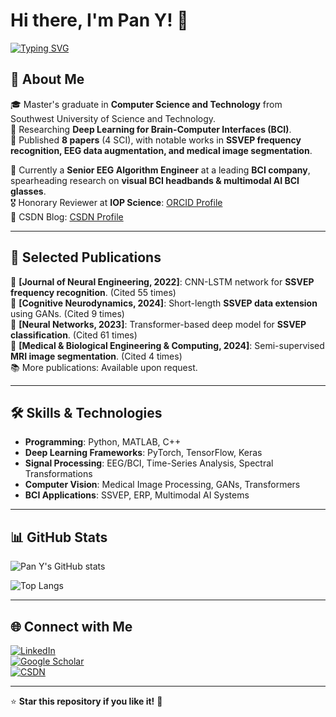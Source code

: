 # Hi there, I'm Pan Y! 👋

[![Typing SVG](https://readme-typing-svg.herokuapp.com?color=%2336BCF7&lines=Deep+Learning+Researcher;EEG+Algorithm+Engineer;Brain-Computer+Interface+Enthusiast)](https://git.io/typing-svg)

## 🚀 About Me
🎓 Master's graduate in **Computer Science and Technology** from Southwest University of Science and Technology.  
🧠 Researching **Deep Learning for Brain-Computer Interfaces (BCI)**.  
📝 Published **8 papers** (4 SCI), with notable works in **SSVEP frequency recognition, EEG data augmentation, and medical image segmentation**.

💼 Currently a **Senior EEG Algorithm Engineer** at a leading **BCI company**, spearheading research on **visual BCI headbands & multimodal AI BCI glasses**.  
🎖 Honorary Reviewer at **IOP Science**: [ORCID Profile](https://orcid.org/0000-0002-3209-4721)  
📖 CSDN Blog: [CSDN Profile](https://blog.csdn.net/weixin_43715601?spm=1010.2135.3001.5343)

---

## 📜 Selected Publications
📖 **[Journal of Neural Engineering, 2022]**: CNN-LSTM network for **SSVEP frequency recognition**. (Cited 55 times)  
📖 **[Cognitive Neurodynamics, 2024]**: Short-length **SSVEP data extension** using GANs. (Cited 9 times)  
📖 **[Neural Networks, 2023]**: Transformer-based deep model for **SSVEP classification**. (Cited 61 times)  
📖 **[Medical & Biological Engineering & Computing, 2024]**: Semi-supervised **MRI image segmentation**. (Cited 4 times)  
📚 More publications: Available upon request.

---

## 🛠️ Skills & Technologies
- **Programming**: Python, MATLAB, C++  
- **Deep Learning Frameworks**: PyTorch, TensorFlow, Keras  
- **Signal Processing**: EEG/BCI, Time-Series Analysis, Spectral Transformations  
- **Computer Vision**: Medical Image Processing, GANs, Transformers  
- **BCI Applications**: SSVEP, ERP, Multimodal AI Systems  

---

## 📊 GitHub Stats
![Pan Y's GitHub stats](https://github-readme-stats.vercel.app/api?username=your-github-username&show_icons=true&theme=tokyonight)

![Top Langs](https://github-readme-stats.vercel.app/api/top-langs/?username=your-github-username&layout=compact&theme=tokyonight)

---

## 🌐 Connect with Me
[![LinkedIn](https://img.shields.io/badge/-LinkedIn-blue?style=flat&logo=linkedin)](https://www.linkedin.com/in/your-linkedin-profile)  
[![Google Scholar](https://img.shields.io/badge/-Google%20Scholar-lightgrey?style=flat&logo=googlescholar)](https://scholar.google.com/citations?user=your-google-scholar-id)  
[![CSDN](https://img.shields.io/badge/-CSDN-orange?style=flat&logo=csdn)](https://blog.csdn.net/weixin_43715601?spm=1010.2135.3001.5343)  

---

⭐ **Star this repository if you like it!** 🚀


